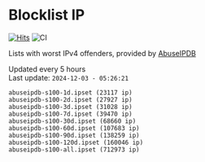 # Blocklist IP

[![Hits](https://hits.seeyoufarm.com/api/count/incr/badge.svg?url=https%3A%2F%2Fgithub.com%2Fborestad%2Fblocklist-ip%2F&count_bg=%2379C83D&title_bg=%23555555&icon=&icon_color=%23E7E7E7&title=hits&edge_flat=false)](https://hits.seeyoufarm.com)  ![CI](https://img.shields.io/github/workflow/status/borestad/blocklist-ip/CI?style=flat-square)

Lists with worst IPv4 offenders, provided by [AbuseIPDB](https://www.abuseipdb.com/)

<!-- FOOTER-PLACEHOLDER -->
Updated every 5 hours<br>
Last update: `2024-12-03 - 05:26:21`
```
abuseipdb-s100-1d.ipset (23117 ip)
abuseipdb-s100-2d.ipset (27927 ip)
abuseipdb-s100-3d.ipset (31028 ip)
abuseipdb-s100-7d.ipset (39470 ip)
abuseipdb-s100-30d.ipset (68660 ip)
abuseipdb-s100-60d.ipset (107683 ip)
abuseipdb-s100-90d.ipset (138259 ip)
abuseipdb-s100-120d.ipset (160046 ip)
abuseipdb-s100-all.ipset (712973 ip)
```
